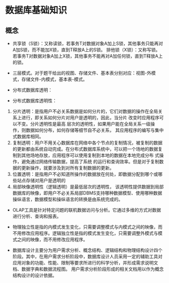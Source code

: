 # 数据库基础知识
## 概念
* 共享锁（S锁）：又称读锁，若事务T对数据对象A加上S锁，其他事务只能再对A加S锁，而不能加X锁，直到T释放A上的S锁。 排他锁（X锁）：又称写锁。若事务T对数据对象A加上X锁，其他事务不能再对A加任何锁，直到T释放A上的锁。
* 三层模式。对于题干给出的视图、存储文件、基本表分别对应：视图-外模式，存储文件-内模式，基本表-模式。
* 分布式数据库透明：

* 分布式数据库透明性：
1. 分片透明：是指用户不必关系数据是如何分片的，它们对数据的操作在全局关系上进行，即关系如何分片对用户是透明的，因此，当分片 改变时应用程序可以不变。分片透明性是最高 层次的透明性，如果用户能在全局关系一级操 作，则数据如何分布，如何存储等细节自不必关系， 其应用程序的编写与集中式数据库相同。 
2. 复制透明：用户不用关心数据库在网络中各个节点的复制情况，被复制的数据的更新都由系统自动完成。在分布式数据库系统中，可以把一个场地的数据复制到其他场地存放，应用程序可以使用复制到本地的数据在本地完成分布 式操作，避免通过网络传输数据，提高了系统 的运行和查询效率。但是对于复制数据的更新操作，就要涉及到对所有复制数据的更新。 
3. 位置透明：是指用户不必知道所操作的数据放在何处，即数据分配到哪个或哪些站点存储对用户是透明的 
4. 局部映像透明性（逻辑透明）是最低层次的透明性， 该透明性提供数据到局部数据库的映像，即用户不必关系局部DBMS支持哪种数据模型、使用哪种数据操纵语言，数据模型和操纵语言的转换是由系统完成的。

* OLAP工具是针对特定问题的联机数据访问与分析。它通过多维的方式对数据进行分析、查询和报表。

* 物理独立性是指的内模式发生变化，只需要调整模式与内模式之间的映像，而不用修改应用程序。逻辑独立性是指的模式发生变化，只需要调整外模式与模式之间的映像，而不用修改应用程序。

* 数据库设计主要分为用户需求分析、概念结构、逻辑结构和物理结构设计四个阶段。其中，在用户需求分析阶段中，数据库设计人员采用一定的辅助工具对应用对象的功能、性能、限制等要求所进行的科学分析，并形成需求说明文档、数据字典和数据流程图。 用户需求分析阶段形成的相关文档用以作为概念结构设计的设计依据。